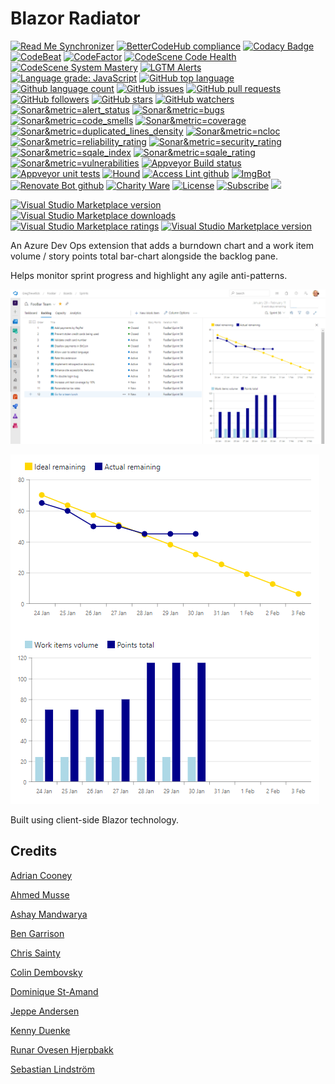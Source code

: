 # Blazor Radiator
	
<!--BadgesSTART-->
<!-- Powered by https://github.com/GregTrevellick/ReadMeSynchronizer -->
[![Read Me Synchronizer](https://img.shields.io/badge/-powered%20by%20ReadMeSynchronizer-brightgreen.svg)](https://github.com/GregTrevellick/ReadMeSynchronizer)
[![BetterCodeHub compliance](https://bettercodehub.com/edge/badge/GregTrevellick/AzureDevOpsBlazorRadiator?branch=master)](https://bettercodehub.com/results/GregTrevellick/AzureDevOpsBlazorRadiator)
[![Codacy Badge](https://api.codacy.com/project/badge/Grade/ce9f8f55313446e88dd56aee5346bf6f)](https://www.codacy.com/project/gtrevellick/AzureDevOpsBlazorRadiator/dashboard?utm_source=github.com&amp;utm_medium=referral&amp;utm_content=GregTrevellick/AzureDevOpsBlazorRadiator&amp;utm_campaign=Badge_Grade_Dashboard)
[![CodeBeat](https://codebeat.co/badges/undefined)](https://codebeat.co/projects/github-com-gregtrevellick-azuredevopsblazorradiator-master)
[![CodeFactor](https://www.codefactor.io/repository/github/GregTrevellick/AzureDevOpsBlazorRadiator/badge)](https://www.codefactor.io/repository/github/GregTrevellick/AzureDevOpsBlazorRadiator)
[![CodeScene Code Health](https://codescene.io/projects/7065/status-badges/code-health)](https://codescene.io/projects/7065)
[![CodeScene System Mastery](https://codescene.io/projects/7065/status-badges/system-mastery)](https://codescene.io/projects/7065)
[![LGTM Alerts](https://img.shields.io/lgtm/alerts/g/GregTrevellick/AzureDevOpsBlazorRadiator.svg?logo=lgtm&logoWidth=18)](https://lgtm.com/projects/g/GregTrevellick/AzureDevOpsBlazorRadiator/alerts/)
[![Language grade: JavaScript](https://img.shields.io/lgtm/grade/javascript/g/GregTrevellick/AzureDevOpsBlazorRadiator.svg?logo=lgtm&logoWidth=18)](https://lgtm.com/projects/g/GregTrevellick/AzureDevOpsBlazorRadiator/context:javascript)
[![GitHub top language](https://img.shields.io/github/languages/top/GregTrevellick/AzureDevOpsBlazorRadiator.svg)](https://github.com/GregTrevellick/AzureDevOpsBlazorRadiator)
[![Github language count](https://img.shields.io/github/languages/count/GregTrevellick/AzureDevOpsBlazorRadiator.svg)](https://github.com/GregTrevellick/AzureDevOpsBlazorRadiator)
[![GitHub issues](https://img.shields.io/github/issues-raw/GregTrevellick/AzureDevOpsBlazorRadiator.svg)](https://github.com/GregTrevellick/AzureDevOpsBlazorRadiator/issues)
[![GitHub pull requests](https://img.shields.io/github/issues-pr-raw/GregTrevellick/AzureDevOpsBlazorRadiator.svg)](https://github.com/GregTrevellick/AzureDevOpsBlazorRadiator/pulls)
[![GitHub followers](https://img.shields.io/github/followers/GregTrevellick.svg)](https://github.com/GregTrevellick?tab=followers)
[![GitHub stars](https://img.shields.io/github/stars/GregTrevellick/AzureDevOpsBlazorRadiator.svg)](https://github.com/GregTrevellick/AzureDevOpsBlazorRadiator)
[![GitHub watchers](https://img.shields.io/github/watchers/GregTrevellick/AzureDevOpsBlazorRadiator.svg)](https://github.com/GregTrevellick/AzureDevOpsBlazorRadiator/watchers)
[![Sonar&metric=alert_status](https://sonarcloud.io/api/project_badges/measure?project=AzureDevOpsBlazorRadiator&metric=alert_status)](https://sonarcloud.io/dashboard?id=AzureDevOpsBlazorRadiator)
[![Sonar&metric=bugs](https://sonarcloud.io/api/project_badges/measure?project=AzureDevOpsBlazorRadiator&metric=bugs)](https://sonarcloud.io/component_measures?id=AzureDevOpsBlazorRadiator&metric=bugs)
[![Sonar&metric=code_smells](https://sonarcloud.io/api/project_badges/measure?project=AzureDevOpsBlazorRadiator&metric=code_smells)](https://sonarcloud.io/component_measures?id=AzureDevOpsBlazorRadiator&metric=code_smells)
[![Sonar&metric=coverage](https://sonarcloud.io/api/project_badges/measure?project=AzureDevOpsBlazorRadiator&metric=coverage)](https://sonarcloud.io/component_measures?id=AzureDevOpsBlazorRadiator&metric=Coverage)
[![Sonar&metric=duplicated_lines_density](https://sonarcloud.io/api/project_badges/measure?project=AzureDevOpsBlazorRadiator&metric=duplicated_lines_density)](https://sonarcloud.io/component_measures?id=AzureDevOpsBlazorRadiator&metric=duplicated_lines)
[![Sonar&metric=ncloc](https://sonarcloud.io/api/project_badges/measure?project=AzureDevOpsBlazorRadiator&metric=ncloc)](https://sonarcloud.io/component_measures?id=AzureDevOpsBlazorRadiator&metric=ncloc)
[![Sonar&metric=reliability_rating](https://sonarcloud.io/api/project_badges/measure?project=AzureDevOpsBlazorRadiator&metric=reliability_rating)](https://sonarcloud.io/component_measures?id=AzureDevOpsBlazorRadiator&metric=reliability_rating)
[![Sonar&metric=security_rating](https://sonarcloud.io/api/project_badges/measure?project=AzureDevOpsBlazorRadiator&metric=security_rating)](https://sonarcloud.io/component_measures?id=AzureDevOpsBlazorRadiator&metric=security_rating)
[![Sonar&metric=sqale_index](https://sonarcloud.io/api/project_badges/measure?project=AzureDevOpsBlazorRadiator&metric=sqale_index)](https://sonarcloud.io/component_measures?id=AzureDevOpsBlazorRadiator&metric=sqale_index)
[![Sonar&metric=sqale_rating](https://sonarcloud.io/api/project_badges/measure?project=AzureDevOpsBlazorRadiator&metric=sqale_rating)](https://sonarcloud.io/component_measures?id=AzureDevOpsBlazorRadiator&metric=sqale_rating)
[![Sonar&metric=vulnerabilities](https://sonarcloud.io/api/project_badges/measure?project=AzureDevOpsBlazorRadiator&metric=vulnerabilities)](https://sonarcloud.io/component_measures?id=AzureDevOpsBlazorRadiator&metric=vulnerabilities)
[![Appveyor Build status](https://ci.appveyor.com/api/projects/status/a65q04wobs1k6ptn?svg=true)](https://ci.appveyor.com/project/GregTrevellick/AzureDevOpsBlazorRadiator)
[![Appveyor unit tests](https://img.shields.io/appveyor/tests/GregTrevellick/AzureDevOpsBlazorRadiator.svg)](https://ci.appveyor.com/project/GregTrevellick/AzureDevOpsBlazorRadiator/build/tests)
 [![Hound](https://img.shields.io/badge/hound_ci-checked-brightgreen.svg)](https://houndci.com/)
[![Access Lint github](https://img.shields.io/badge/a11y-checked-brightgreen.svg)](https://www.accesslint.com)
[![ImgBot](https://img.shields.io/badge/images-optimized-brightgreen.svg)](https://imgbot.net/)
[![Renovate Bot github](https://img.shields.io/badge/renovatebot-checked-brightgreen.svg)](https://renovatebot.com/)
[![Charity Ware](https://img.shields.io/badge/charity%20ware-thank%20you-brightgreen.svg)](https://github.com/GregTrevellick/MiscellaneousArtefacts/wiki/Charity-Ware)
[![License](https://img.shields.io/github/license/gittools/gitlink.svg)](/LICENSE.txt)
[![Subscribe](https://img.shields.io/badge/subscribe%20to%20receive%20notificatons-grey.svg)](https://github.com/GregTrevellick/AzureDevOpsBlazorRadiator/subscription)
[![](https://codescene.io/projects/7065/status.svg)](https://codescene.io/projects/7065/jobs/latest-successful/results)

[![Visual Studio Marketplace version](https://img.shields.io/badge/-BlazorRadiator-%23e2165e.svg)](https://marketplace.visualstudio.com/items?itemName=GregTrevellick.BlazorRadiator)
[![Visual Studio Marketplace downloads](https://img.shields.io/vscode-marketplace/d/GregTrevellick.BlazorRadiator.svg)](https://marketplace.visualstudio.com/items?itemName=GregTrevellick.BlazorRadiator)
[![Visual Studio Marketplace ratings](https://img.shields.io/vscode-marketplace/r/GregTrevellick.BlazorRadiator.svg)](https://marketplace.visualstudio.com/items?itemName=GregTrevellick.BlazorRadiator#review-details)
[![Visual Studio Marketplace version](https://img.shields.io/vscode-marketplace/v/GregTrevellick.BlazorRadiator.svg)](https://marketplace.visualstudio.com/items?itemName=GregTrevellick.BlazorRadiator)



<!--BadgesEND-->

An Azure Dev Ops extension that adds a burndown chart and a work item volume / story points total bar-chart alongside the backlog pane.

Helps monitor sprint progress and highlight any agile anti-patterns.

![](https://github.com/GregTrevellick/AzureDevOpsBlazorRadiator/blob/master/Src/BlazingPoints/artefacts/Screenshot2.png?raw=true)

![](https://github.com/GregTrevellick/AzureDevOpsBlazorRadiator/blob/master/Src/BlazingPoints/artefacts/Screenshot.png?raw=true)

Built using client-side Blazor technology.

## Credits

[Adrian Cooney](https://github.com/adriancooney/console.image)

[Ahmed Musse](https://github.com/amusse/prstats)

[Ashay Mandwarya](https://medium.com/javascript-in-plain-english/async-await-javascript-5038668ec6eb)

[Ben Garrison](https://medium.com/@_bengarrison/javascript-es8-introducing-async-await-functions-7a471ec7de8a)

[Chris Sainty](https://chrissainty.com/using-javascript-interop-in-razor-components-and-blazor/)

[Colin Dembovsky](https://www.colinsalmcorner.com/post/my-first-vso-extension-retry-build)

[Dominique St-Amand](https://www.domstamand.com/accessing-tfs-2017-programmatically/)

[Jeppe Andersen](https://www.nocture.dk/2016/01/02/lets-make-a-visual-studio-team-services-extension/)

[Kenny Duenke](https://github.com/kduenke/vsts-total-story-points)

[Runar Ovesen Hjerpbakk](https://hjerpbakk.com/blog/2019/10/03/asp-net-core-and-github-actions)
 
[Sebastian Lindström](https://medium.com/codebuddies/getting-to-know-asynchronous-javascript-callbacks-promises-and-async-await-17e0673281ee)

<!--
no [](https://icons8.com/preloaders)
no (https://github.com/sharmisthab04/devops/blob/de5bc96bcbc4c634bb1bd7d28d880c54da29be90/vss-extension.json)
no (https://www.linkedin.com/pulse/vsts-extension-build-relationships-john-peters)
no https://github.com/aspnet/AspNetCore/issues/14965
no https://github.com/Akshayvh94/CopyProject
no https://github.com/soend/BlazorAudioPlayer/blob/4a6ccda37f591bdf89469aec732e7cf5d44b4da1/BlazorAudioPlayer/HowlerJsAudioPlayerInterop.cs
no https://alligator.io/js/async-functions/
no https://books.google.co.uk/books?id=r1mWDwAAQBAJ&pg=PA377&lpg=PA377&dq=VSS.init&source=bl&ots=9FDk5RRiqk&sig=ACfU3U3NS8r7YzBqthSVk09mYTDTZ-q9EA&hl=en&sa=X&ved=2ahUKEwi21tu8gazmAhURZcAKHWamBRYQ6AEwBHoECAoQAg#v=onepage&q=VSS.init&f=false
no https://developer.mozilla.org/en-US/docs/Web/JavaScript/Reference/Global_Objects/Promise#Creating_a_Promise
no https://developer.mozilla.org/en-US/docs/Web/JavaScript/Reference/Statements/async_function
no https://developercommunity.visualstudio.com/content/problem/606944/cannot-add-comments-to-a-work-item-with-api-versio.html
no https://docs.microsoft.com/en-us/aspnet/core/host-and-deploy/blazor/configure-linker?view=aspnetcore-3.1
no https://docs.microsoft.com/en-us/azure/devops/extend/develop/add-backlog-panel?view=azure-devops
no https://docs.microsoft.com/en-us/azure/devops/reference/xml/reportable-fields-reference?view=azure-devops
no https://docs.microsoft.com/en-us/rest/api/azure/devops/wit/wiql/query%20by%20wiql?view=azure-devops-rest-5.1#examples
no https://docs.microsoft.com/en-us/rest/api/azure/devops/wit/work%20items/get%20work%20items%20batch?view=azure-devops-rest-5.1#examples
no https://docs.microsoft.com/en-us/rest/api/azure/devops/wit/work%20items/list?view=azure-devops-rest-5.1
no https://github.com/microsoft/azure-devops-dotnet-samples
no https://github.com/Microsoft/vss-web-extension-sdk
no https://github.com/microsoft/vsts-extension-samples/blob/93603a22c5130e36d7c587411bcd15be2c1a4ed6/backlogs-panel/index.html
no https://github.com/microsoft/vsts-extension-samples/tree/93603a22c5130e36d7c587411bcd15be2c1a4ed6/backlogs-panel
no https://javascript.info/async-await
no https://loading.io/css/
no https://pixabay.com/illustrations/males-3d-model-isolated-3d-model-2322810/
no https://stackoverflow.com/questions/14220321/how-do-i-return-the-response-from-an-asynchronous-call
no https://stackoverflow.com/questions/37533929/how-to-return-data-from-promise
no https://www.iconfinder.com/icons/2256697/clipboard_copy_document_notes_paper_write_icon
-->
